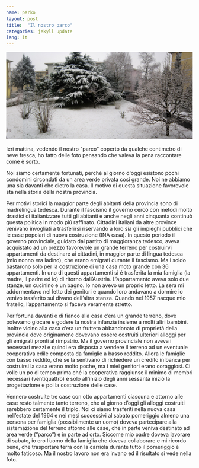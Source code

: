 ```yaml
---
name: parko
layout: post
title:  "Il nostro parco"
categories: jekyll update
lang: it
---
```

![Il nostro parko in inverno](../../bildoj/vintra_parko.JPG)

Ieri mattina, vedendo il nostro "parco" coperto da qualche centimetro di neve fresca, ho fatto delle foto pensando che valeva la pena raccontare come è sorto. 

Noi siamo certamente fortunati, perché al giorno d'oggi esistono pochi condomini circondati da un area verde privata così grande. Noi ne abbiamo una sia davanti che dietro la casa. Il motivo di questa situazione favorevole sta nella storia della nostra provincia. 

Per motivi storici la maggior parte degli abitanti della provincia sono di madrelingua tedesca. Durante il fascismo il governo cercò con metodi molto drastici di italianizzare tutti gli abitanti e anche negli anni cinquanta continuò questa politica in modo piú raffinato. Cittadini italiani da altre province venivano invogliati a trasferirsi riservando a loro sia gli impieghi pubblici che le case popolari di nuova costruzione (INA casa). In questo periodo il governo provinciale, guidato dal partito di maggioranza tedesco, aveva acquistato ad un prezzo favorevole un grande terreno per costruirvi appartamenti da destinare ai cittadini, in maggior parte di lingua tedesca (mio nonno era ladino), che erano emigrati durante il fascismo. Ma i soldo bastarono solo per la costruzione di una casa moto grande con 36 appartamenti. In uno di questi appartamenti si é trasferita la mia famiglia (la madre, il padre ed io) di ritorno dall’Austria. L’appartamento aveva solo due stanze, un cucinino e un bagno. Io non avevo un proprio letto. La sera mi addormentavo nel letto dei genitori e quando loro andavano a dormire io venivo trasferito sul divano dell’altra stanza. Quando nel 1957 nacque mio fratello, l’appartamento si faceva veramente stretto.

Per fortuna davanti e di fianco alla casa c’era un grande terreno, dove potevamo giocare e godere la nostra infanzia insieme a molti altri bambini. Inoltre vicino alla casa c’era un frutteto abbandonato di proprietà della provincia dove originamene dovevano essere costruiti ulteriori alloggi per gli emigrati pronti al rimpatrio. Ma il governo provinciale non aveva i necessari mezzi e quindi era disposta a vendere il terreno ad un eventuale cooperativa edile composta da famiglie a basso reddito. Allora le famiglie con basso reddito, che se la sentivano di richiedere un credito in banca per costruirsi la casa erano molto poche, ma i miei genitori erano coraggiosi. Ci volle un po di tempo prima ché la cooperativa raggiunse il minimo di membri necessari (ventiquattro) e solo all'inizio degli anni sessanta iniziò la progettazione e poi la costruzione delle case.

Vennero costruite tre case con otto appartamenti ciascuna e attorno alle case resto talmente tanto terreno, che al giorno d’oggi gli alloggi costruiti sarebbero certamente il triplo. Noi ci siamo trasferiti nella nuova casa nell’estate del 1964 e nei mesi successivi al sabato pomeriggio almeno una persona per famiglia (possibilmente un uomo) doveva partecipare alla sistemazione del terreno attorno alle case, che in parte veniva destinato ad area verde (“parco”) e in parte ad orto. Siccome mio padre doveva lavorare di sabato, io ero l’uomo della famiglia che doveva collaborare e mi ricordo bene, che trasportare terra con la carriola durante tutto il pomeriggio è molto faticoso.  Ma il nostro lavoro non era invano ed il risultato si vede nella foto.